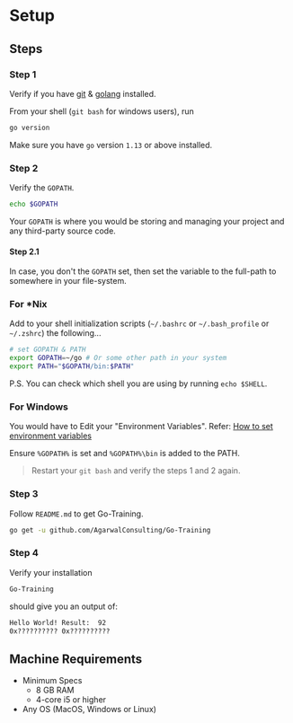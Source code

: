 # Setup


## Steps

### Step 1

Verify if you have [git](https://git-scm.com/) & [golang](http://golang.org/) installed.

From your shell (`git bash` for windows users), run

```bash
go version
```

Make sure you have `go` version `1.13` or above installed.

### Step 2

Verify the `GOPATH`.

```bash
echo $GOPATH
```

Your `GOPATH` is where you would be storing and managing your project and any third-party source code.

#### Step 2.1

In case, you don't the `GOPATH` set, then set the variable to the full-path to somewhere in your file-system.

### For *Nix

Add to your shell initialization scripts (`~/.bashrc` or `~/.bash_profile` or `~/.zshrc`) the following...

```bash
# set GOPATH & PATH
export GOPATH=~/go # Or some other path in your system
export PATH="$GOPATH/bin:$PATH"
```

P.S. You can check which shell you are using by running `echo $SHELL`.

### For Windows

You would have to Edit your "Environment Variables". Refer: [How to set environment variables](https://support.shotgunsoftware.com/hc/en-us/articles/114094235653-Setting-global-environment-variables-on-Windows#:~:text=Windows%207,to%20edit%2C%20and%20click%20Edit.)

Ensure `%GOPATH%` is set and `%GOPATH%\bin` is added to the PATH.

> Restart your `git bash` and verify the steps 1 and 2 again.

### Step 3

Follow `README.md` to get Go-Training.

```bash
go get -u github.com/AgarwalConsulting/Go-Training
```

### Step 4

Verify your installation

```bash
Go-Training
```

should give you an output of:

```md
Hello World! Result:  92
0x?????????? 0x??????????
```

## Machine Requirements

- Minimum Specs
  - 8 GB RAM
  - 4-core i5 or higher
- Any OS (MacOS, Windows or Linux)
